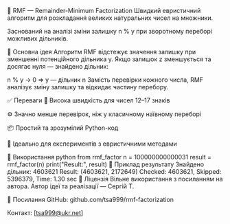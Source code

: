 🧮 RMF — Remainder-Minimum Factorization
Швидкий евристичний алгоритм для розкладання великих натуральних чисел на множники.

Заснований на аналізі зміни залишку n % y при зворотному переборі можливих дільників.

🧠 Основна ідея
Алгоритм RMF відстежує значення залишку при зменшенні потенційного дільника y. Якщо залишок z зменшується та досягає нуля — знайдено дільник:

n % y → 0 ⇒ y — дільник n
Замість перевірки кожного числа, RMF аналізує зміну залишку та відкидає частину перебору.

✅ Переваги
🚀 Висока швидкість для чисел 12–17 знаків

⚙️ Значно менше перевірок, ніж у класичному наївному переборі

📦 Простий та зрозумілий Python-код

🧪 Ідеально для експериментів з евристичними методами

🧪 Використання
python
from rmf_factor
n = 100000000000031
result = rmf_factor(n)
print("Result:", result)
🔢 Приклад результату
Знайдено дільник: 4603621
Result: (4603621, 2172649)
Checked: 4603621, Skipped: 5396379, Time: 1.30 sec
📜 Ліцензія
Вільне використання з посиланням на автора.
Автор ідеї та реалізації — Сергій Т.

📎 Посилання
GitHub: github.com/tsa999/rmf-factorization

Контакт: [tsa999@ukr.net]

